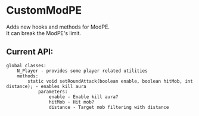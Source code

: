 # CustomModPE
Adds new hooks and methods for ModPE. <br />
It can break the ModPE's limit.
## Current API:
```
global classes:
    N_Player - provides some player related utilities
    methods:
        static void setRoundAttack(boolean enable, boolean hitMob, int distance); - enables kill aura
            parameters:
                enable - Enable kill aura?
                hitMob - Hit mob?
                distance - Target mob filtering with distance
```